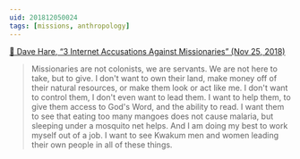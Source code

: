 ```yaml
---
uid: 201812050024  
tags: [missions, anthropology]
---
```


[📌 Dave Hare, “3 Internet Accusations Against Missionaries” (Nov 25, 2018)](http://haretranslation.blogspot.com/2018/11/3-internet-accusations-against.html)

> Missionaries are not colonists, we are servants. We are not here to take, but to give. I don't want to own their land, make money off of their natural resources, or make them look or act like me. I don't want to control them, I don't even want to lead them. I want to help them, to give them access to God's Word, and the ability to read. I want them to see that eating too many mangoes does not cause malaria, but sleeping under a mosquito net helps. And I am doing my best to work myself out of a job. I want to see Kwakum men and women leading their own people in all of these things.
